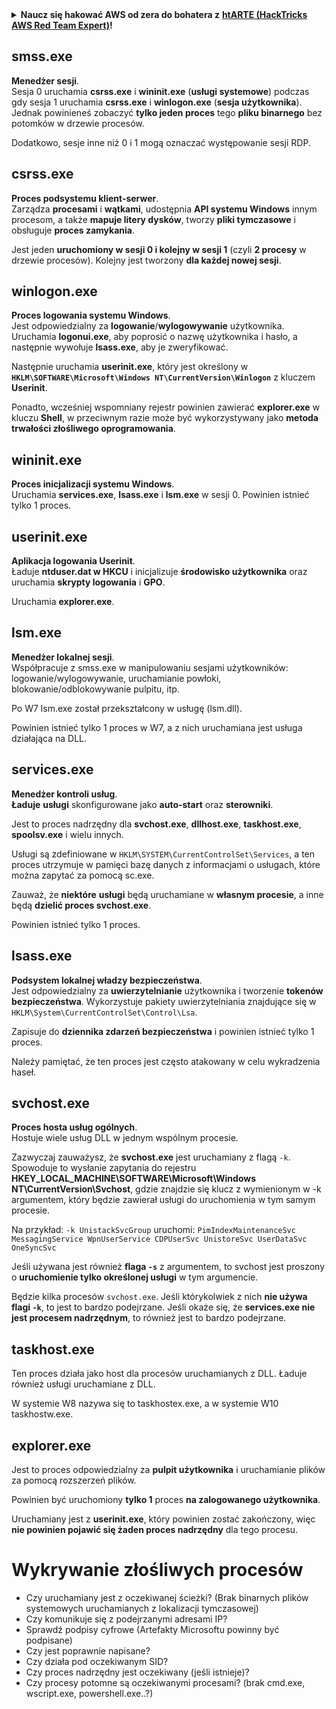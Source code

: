 <details>

<summary><strong>Naucz się hakować AWS od zera do bohatera z</strong> <a href="https://training.hacktricks.xyz/courses/arte"><strong>htARTE (HackTricks AWS Red Team Expert)</strong></a><strong>!</strong></summary>

Inne sposoby wsparcia HackTricks:

* Jeśli chcesz zobaczyć swoją **firmę reklamowaną w HackTricks** lub **pobrać HackTricks w formacie PDF**, sprawdź [**PLAN SUBSKRYPCJI**](https://github.com/sponsors/carlospolop)!
* Zdobądź [**oficjalne gadżety PEASS & HackTricks**](https://peass.creator-spring.com)
* Odkryj [**Rodzinę PEASS**](https://opensea.io/collection/the-peass-family), naszą kolekcję ekskluzywnych [**NFT**](https://opensea.io/collection/the-peass-family)
* **Dołącz do** 💬 [**grupy Discord**](https://discord.gg/hRep4RUj7f) lub [**grupy telegramowej**](https://t.me/peass) lub **śledź** nas na **Twitterze** 🐦 [**@hacktricks_live**](https://twitter.com/hacktricks_live)**.**
* **Podziel się swoimi sztuczkami hakerskimi, przesyłając PR do** [**HackTricks**](https://github.com/carlospolop/hacktricks) i [**HackTricks Cloud**](https://github.com/carlospolop/hacktricks-cloud) github repos.

</details>


## smss.exe

**Menedżer sesji**.\
Sesja 0 uruchamia **csrss.exe** i **wininit.exe** (**usługi systemowe**) podczas gdy sesja 1 uruchamia **csrss.exe** i **winlogon.exe** (**sesja użytkownika**). Jednak powinieneś zobaczyć **tylko jeden proces** tego **pliku binarnego** bez potomków w drzewie procesów.

Dodatkowo, sesje inne niż 0 i 1 mogą oznaczać występowanie sesji RDP.


## csrss.exe

**Proces podsystemu klient-serwer**.\
Zarządza **procesami** i **wątkami**, udostępnia **API systemu Windows** innym procesom, a także **mapuje litery dysków**, tworzy **pliki tymczasowe** i obsługuje **proces zamykania**.

Jest jeden **uruchomiony w sesji 0 i kolejny w sesji 1** (czyli **2 procesy** w drzewie procesów). Kolejny jest tworzony **dla każdej nowej sesji**.


## winlogon.exe

**Proces logowania systemu Windows**.\
Jest odpowiedzialny za **logowanie**/**wylogowywanie** użytkownika. Uruchamia **logonui.exe**, aby poprosić o nazwę użytkownika i hasło, a następnie wywołuje **lsass.exe**, aby je zweryfikować.

Następnie uruchamia **userinit.exe**, który jest określony w **`HKLM\SOFTWARE\Microsoft\Windows NT\CurrentVersion\Winlogon`** z kluczem **Userinit**.

Ponadto, wcześniej wspomniany rejestr powinien zawierać **explorer.exe** w kluczu **Shell**, w przeciwnym razie może być wykorzystywany jako **metoda trwałości złośliwego oprogramowania**.


## wininit.exe

**Proces inicjalizacji systemu Windows**. \
Uruchamia **services.exe**, **lsass.exe** i **lsm.exe** w sesji 0. Powinien istnieć tylko 1 proces.


## userinit.exe

**Aplikacja logowania Userinit**.\
Ładuje **ntduser.dat w HKCU** i inicjalizuje **środowisko użytkownika** oraz uruchamia **skrypty logowania** i **GPO**.

Uruchamia **explorer.exe**.


## lsm.exe

**Menedżer lokalnej sesji**.\
Współpracuje z smss.exe w manipulowaniu sesjami użytkowników: logowanie/wylogowywanie, uruchamianie powłoki, blokowanie/odblokowywanie pulpitu, itp.

Po W7 lsm.exe został przekształcony w usługę (lsm.dll).

Powinien istnieć tylko 1 proces w W7, a z nich uruchamiana jest usługa działająca na DLL.


## services.exe

**Menedżer kontroli usług**.\
**Ładuje** **usługi** skonfigurowane jako **auto-start** oraz **sterowniki**.

Jest to proces nadrzędny dla **svchost.exe**, **dllhost.exe**, **taskhost.exe**, **spoolsv.exe** i wielu innych.

Usługi są zdefiniowane w `HKLM\SYSTEM\CurrentControlSet\Services`, a ten proces utrzymuje w pamięci bazę danych z informacjami o usługach, które można zapytać za pomocą sc.exe.

Zauważ, że **niektóre** **usługi** będą uruchamiane w **własnym procesie**, a inne będą **dzielić proces svchost.exe**.

Powinien istnieć tylko 1 proces.


## lsass.exe

**Podsystem lokalnej władzy bezpieczeństwa**.\
Jest odpowiedzialny za **uwierzytelnianie** użytkownika i tworzenie **tokenów bezpieczeństwa**. Wykorzystuje pakiety uwierzytelniania znajdujące się w `HKLM\System\CurrentControlSet\Control\Lsa`.

Zapisuje do **dziennika zdarzeń bezpieczeństwa** i powinien istnieć tylko 1 proces.

Należy pamiętać, że ten proces jest często atakowany w celu wykradzenia haseł.


## svchost.exe

**Proces hosta usług ogólnych**.\
Hostuje wiele usług DLL w jednym wspólnym procesie.

Zazwyczaj zauważysz, że **svchost.exe** jest uruchamiany z flagą `-k`. Spowoduje to wysłanie zapytania do rejestru **HKEY\_LOCAL\_MACHINE\SOFTWARE\Microsoft\Windows NT\CurrentVersion\Svchost**, gdzie znajdzie się klucz z wymienionym w -k argumentem, który będzie zawierał usługi do uruchomienia w tym samym procesie.

Na przykład: `-k UnistackSvcGroup` uruchomi: `PimIndexMaintenanceSvc MessagingService WpnUserService CDPUserSvc UnistoreSvc UserDataSvc OneSyncSvc`

Jeśli używana jest również **flaga `-s`** z argumentem, to svchost jest proszony o **uruchomienie tylko określonej usługi** w tym argumencie.

Będzie kilka procesów `svchost.exe`. Jeśli którykolwiek z nich **nie używa flagi `-k`**, to jest to bardzo podejrzane. Jeśli okaże się, że **services.exe nie jest procesem nadrzędnym**, to również jest to bardzo podejrzane.


## taskhost.exe

Ten proces działa jako host dla procesów uruchamianych z DLL. Ładuje również usługi uruchamiane z DLL.

W systemie W8 nazywa się to taskhostex.exe, a w systemie W10 taskhostw.exe.


## explorer.exe

Jest to proces odpowiedzialny za **pulpit użytkownika** i uruchamianie plików za pomocą rozszerzeń plików.

Powinien być uruchomiony **tylko 1** proces **na zalogowanego użytkownika**.

Uruchamiany jest z **userinit.exe**, który powinien zostać zakończony, więc **nie powinien pojawić się żaden proces nadrzędny** dla tego procesu.


# Wykrywanie złośliwych procesów

* Czy uruchamiany jest z oczekiwanej ścieżki? (Brak binarnych plików systemowych uruchamianych z lokalizacji tymczasowej)
* Czy komunikuje się z podejrzanymi adresami IP?
* Sprawdź podpisy cyfrowe (Artefakty Microsoftu powinny być podpisane)
* Czy jest poprawnie napisane?
* Czy działa pod oczekiwanym SID?
* Czy proces nadrzędny jest oczekiwany (jeśli istnieje)?
* Czy procesy potomne są oczekiwanymi procesami? (brak cmd.exe, wscript.exe, powershell.exe..?)
